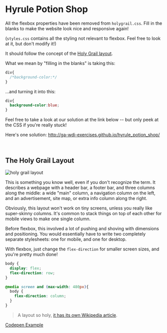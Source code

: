 # Hyrule Potion Shop

All the flexbox properties have been removed from `holygrail.css`. Fill in the blanks to make the website look nice and responsive again!

(`styles.css` contains all the styling not relevant to flexbox. Feel free to look at it, but don't modify it!)

It should follow the concept of the [Holy Grail layout](https://mdn.mozillademos.org/files/3760/HolyGrailLayout.png).

What we mean by "filling in the blanks" is taking this:

```css
div{
  /*background-color:*/
}
```

...and turning it into this:

```css
div{
  background-color:blue;
}
```

Feel free to take a look at our solution at the link below -- but only peek at the CSS if you're really stuck!

Here's one solution: http://ga-wdi-exercises.github.io/hyrule_potion_shop/

<br>

## The Holy Grail Layout

![holy grail layout](https://mdn.mozillademos.org/files/3760/HolyGrailLayout.png)

This is something you know well, even if you don't recognize the term. It describes a webpage with a header bar, a footer bar, and three columns along the middle: a wide "main" column, a navigation column on the left, and an advertisement, site map, or extra info column along the right.

Obviously, this layout won't work on tiny screens, unless you really like super-skinny columns. It's common to stack things on top of each other for mobile views to make one single column.

Before flexbox, this involved a lot of pushing and shoving with dimensions and positioning. You would essentially have to write two completely separate stylesheets: one for mobile, and one for desktop.

With flexbox, just change the `flex-direction` for smaller screen sizes, and you're pretty much done!

```css
body {
  display: flex;
  flex-direction: row;
}

@media screen and (max-width: 480px){
  body {
    flex-direction: column;
  }
}
```

> A layout so holy, [it has its own Wikipedia article](https://en.wikipedia.org/wiki/Holy_Grail_(web_design)).

[Codepen Example](http://codepen.io/takeradi/pen/MyYqKX)